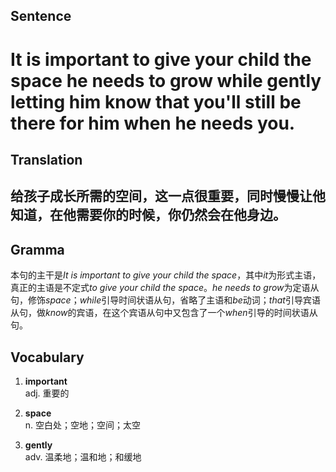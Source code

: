 ## Sentence

<h1>It is important to give your child the space he needs to grow while gently letting him know that you'll still be there for him when he needs you.</h1>

## Translation

<h2>给孩子成长所需的空间，这一点很重要，同时慢慢让他知道，在他需要你的时候，你仍然会在他身边。</h2>

## Gramma     

本句的主干是*It is important to give your child the space*，其中*it*为形式主语，真正的主语是不定式*to give your child the space*。*he needs to grow*为定语从句，修饰*space*；*while*引导时间状语从句，省略了主语和*be*动词；*that*引导宾语从句，做*know*的宾语，在这个宾语从句中又包含了一个*when*引导的时间状语从句。      


## Vocabulary   

1. **important**      
adj. 重要的       

2. **space**      
n. 空白处；空地；空间；太空       

3. **gently**      
adv. 温柔地；温和地；和缓地        


